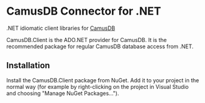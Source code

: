 # CamusDB Connector for .NET

.NET idiomatic client libraries for [CamusDB](https://github.com/camusdb/camusdb)

CamusDB.Client is the ADO.NET provider for CamusDB. It is the recommended package for regular CamusDB database access from .NET.

## Installation

Install the CamusDB.Client package from NuGet. Add it to your project in the normal way (for example by right-clicking on the project in Visual Studio and choosing "Manage NuGet Packages...").
